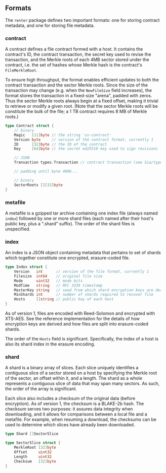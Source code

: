 ## Formats

The `renter` package defines two important formats: one for storing contract
metadata, and one for storing file metadata.

### contract

A contract defines a file contract formed with a host. It contains the
contract's ID, the contract transaction, the secret key used to revise the
transaction, and the Merkle roots of each 4MB sector stored under the
contract, i.e. the set of hashes whose Merkle hash is the contract's
`FileMerkleRoot`.

To ensure high throughput, the format enables efficient updates to both the
contract transaction and the sector Merkle roots. Since the size of the
transaction may change (e.g. when the `NewFileSize` field increases), the
format stores the transaction in a fixed-size "arena", padded with zeros. Thus
the sector Merkle roots always begin at a fixed offset, making it trivial to
retrieve or modify a given root. (Note that the sector Merkle roots will be
constitute the bulk of the file; a 1 TB contract requires 8 MB of Merkle
roots.)

```go
type Contract struct {
	// binary
	Magic   [11]byte // the string 'us-contract'
	Version byte     // version of the contract format, currently 1
	ID      [32]byte // the ID of the contract
	Key     [64]byte // the secret ed25519 key used to sign revisions

	// JSON
	Transaction types.Transaction // contract transaction (see Sia/types)

	// padding until byte 4096...

	// binary
	SectorRoots [][32]byte
}
```

### metafile

A metafile is a gzipped tar archive containing one index file (always named
`index`) followed by one or more shard files (each named after their host's
public key, plus a ".shard" suffix). The order of the shard files is
unspecified.

### index

An index is a JSON object containing metadata that pertains to set of shards
which together constitute one encrypted, erasure-coded file.

```go
type Index struct {
	Version   int      // version of the file format, currently 1
	Filesize  int64    // original file size
	Mode      uint32   // mode bits
	ModTime   string   // RFC 3339 timestamp
	MasterKey string   // seed from which shard encryption keys are derived
	MinShards int      // number of shards required to recover file
	Hosts     []string // public key of each host
}
```

As of version 1, files are encoded with Reed-Solomon and encrypted with XTS-AES.
See the reference implementation for the details of how encryption keys are
derived and how files are split into erasure-coded shards.

The order of the `Hosts` field is significant. Specifically, the index of a
host is also its shard index in the erasure encoding.

### shard

A shard is a binary array of slices. Each slice uniquely identifies a
contiguous slice of a sector stored on a host by specifying the Merkle root of
the sector, an offset within it, and a length. The shard as a whole represents
a contiguous slice of data that may span many sectors. As such, the order of
the array is significant.

Each slice also includes a checksum of the original data (before encryption).
As of version 1, the checksum is a BLAKE-2b hash. The checksum serves two
purposes: it assures data integrity when downloading, and it allows for
comparisons between a local file and a metafile. For example, when resuming a
download, the checksums can be used to determine which slices have already
been downloaded.

```go
type Shard []SectorSlice

type SectorSlice struct {
	MerkleRoot [32]byte
	Offset     uint32
	Length     uint32
	Checksum   [32]byte
}
```
